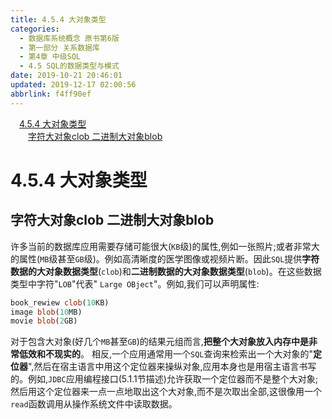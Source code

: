 ```yaml
---
title: 4.5.4 大对象类型
categories: 
  - 数据库系统概念 原书第6版
  - 第一部分 关系数据库
  - 第4章 中级SQL
  - 4.5 SQL的数据类型与模式
date: 2019-10-21 20:46:01
updated: 2019-12-17 02:00:56
abbrlink: f4ff90ef
---
```

<div id='my_toc'><a href="/ReadingNotes/f4ff90ef/#4-5-4-大对象类型" class="header_1">4.5.4 大对象类型</a>&nbsp;<br><a href="/ReadingNotes/f4ff90ef/#字符大对象clob-二进制大对象blob" class="header_2">字符大对象clob 二进制大对象blob</a>&nbsp;<br></div>
<style>.header_1{margin-left: 1em;}.header_2{margin-left: 2em;}.header_3{margin-left: 3em;}.header_4{margin-left: 4em;}.header_5{margin-left: 5em;}.header_6{margin-left: 6em;}</style>
<!--more-->
<script>if (navigator.platform.search('arm')==-1){document.getElementById('my_toc').style.display = 'none';}var e,p = document.getElementsByTagName('p');while (p.length>0) {e = p[0];e.parentElement.removeChild(e);}</script>

<!--end-->
<!--SSTStart-->
# 4.5.4 大对象类型 #
## 字符大对象clob 二进制大对象blob ##
许多当前的数据库应用需要存储可能很大(`KB`级)的属性,例如一张照片;或者非常大的属性(`MB`级甚至`GB`级)。例如高清晰度的医学图像或视频片断。因此`SQL`提供**字符数据的大对象数据类型**(`clob`)和**二进制数据的大对象数据类型**(`blob`)。在这些数据类型中字符"`LOB`"代表" `Large OBject`"。例如,我们可以声明属性:
```sql
book_rewiew clob(10KB)
image blob(10MB)
movie blob(2GB)
```
对于包含大对象(好几个`MB`甚至`GB`)的结果元组而言,**把整个大对象放入内存中是非常低效和不现实的**。
相反,一个应用通常用一个`SQL`查询来检索出一个大对象的"**定位器**",然后在宿主语言中用这个定位器来操纵对象,应用本身也是用宿主语言书写的。例如,`JDBC`应用编程接口(5.1.1节描述)允许获取一个定位器而不是整个大对象;然后用这个定位器来一点一点地取出这个大对象,而不是次取出全部,这很像用一个`read`函数调用从操作系统文件中读取数据。
<!--SSTStop-->


